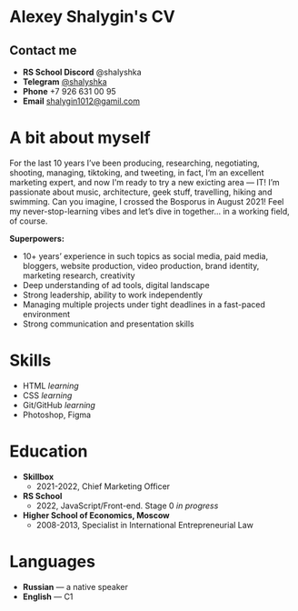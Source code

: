 # Alexey Shalygin's CV

## Contact me
* **RS School Discord** &#64;shalyshka
* **Telegram** [&#64;shalyshka](https://t.me/shalyshka)
* **Phone** +7 926 631 00 95
* **Email** [shalygin1012@gamil.com](shalygin1012@gamil.com)

# A bit about myself
For the last 10 years I’ve been producing, researching, negotiating, shooting, managing, tiktoking, and tweeting, in fact, I’m an excellent marketing expert, and now I'm ready to try a new exicting area — IT! I’m passionate about music, architecture, geek stuff, travelling, hiking and swimming. Can you imagine, I crossed the Bosporus in August 2021! Feel my never-stop-learning vibes and let’s dive in together... in a working field, of course.

**Superpowers:**
* 10+ years’ experience in such topics as social media, paid media, bloggers, website production, video production, brand identity, marketing research, creativity
* Deep understanding of ad tools, digital landscape
* Strong leadership, ability to work independently
* Managing multiple projects under tight deadlines in a fast-paced environment
* Strong communication and presentation skills

# Skills

* HTML *learning*
* CSS *learning*
* Git/GitHub *learning*
* Photoshop, Figma

# Education
* **Skillbox**
    * 2021-2022, Chief Marketing Officer
* **RS School**
    * 2022, JavaScript/Front-end. Stage 0 *in progress*
* **Higher School of Economics, Moscow**
    * 2008-2013, Specialist in International Entrepreneurial Law

# Languages
* **Russian** — a native speaker
* **English** — C1
